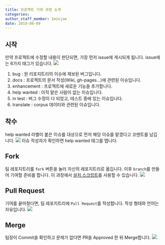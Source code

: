 ```yaml
---
title: 프로젝트 기여 과정 소개
categories: 
author_staff_member: 1minjae
date: 2019-06-09
---
```



## 시작
만약 프로젝트에 수정할 내용이 판단되면, 가장 먼저 issue에 게시되게 됩니다. issue에는 6가지 태그가 있습니다.
![](https://19-1-skku-oss.github.io/2019-1-OSS-L3/images/image1.png)
1. bug :  원 리포지트리의 이슈에 제보된 버그입니다.
2. docs : 프로젝트의 문서 작성(Wiki, gh-pages...)에 관련된 이슈입니다.
3. enhancement : 프로젝트에 새로운 기능을 추가합니다.
4. help wanted : 아직 맡은 사람이 없는 이슈입니다.
5. in test : 버그 수정이 다 되었고, 테스트 중에 있는 이슈입니다.
6. translate : corpus 데이터와 관련된 이슈입니다.

## 착수
help wanted 라벨이 붙은 이슈를 대상으로 먼저 해당 이슈를 맡겠다고 코멘트를 남깁니다.
![](https://19-1-skku-oss.github.io/2019-1-OSS-L3/images/image2.png)
이슈 작성자가 확인하면 help wanted 태그를 뗍니다.

## Fork
팀 레포지트리를 `fork` 버튼을 눌러 자신의 레포지트리로 옮깁니다. 이후 `branch`를 만들어 기여할 준비를 합니다. 이 과정에서 [설치 스크립트](https://19-1-skku-oss.github.io/2019-1-OSS-L3/2019/05/29/%EC%84%A4%EC%B9%98-%EC%8A%A4%ED%81%AC%EB%A6%BD%ED%8A%B8-%EC%86%8C%EA%B0%9C/)를 사용할 수 있습니다.
![](https://19-1-skku-oss.github.io/2019-1-OSS-L3/images/image3.png)

## Pull Request
기여를 끝마쳤다면, 팀 레포지트리에 `Pull Request`를 작성합니다. 작성 형태와 언어는 자유입니다.
![](https://19-1-skku-oss.github.io/2019-1-OSS-L3/images/image5.png)

## Merge
팀장이 Commit을 확인하고 문제가 없다면 PR을 Approved 한 뒤 Merge합니다.
![](https://19-1-skku-oss.github.io/2019-1-OSS-L3/images/image6.png)
